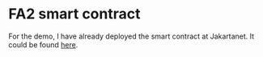 # FA2 smart contract
For the demo, I have already deployed the smart contract at Jakartanet. It could be found [here][Demo FA2 Contract].

[Demo FA2 Contract]: <https://better-call.dev/jakartanet/KT1X2ifoZhfgz1AhYfHVV36P1sf9UwJS56HY/operations>